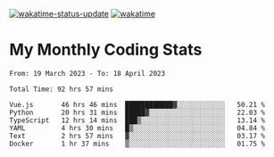 [![wakatime-status-update](https://github.com/noopurphalak/noopurphalak/workflows/wakatime-status-update/badge.svg)](https://github.com/noopurphalak/noopurphalak/actions/workflows/main.yml)
[![wakatime](https://wakatime.com/badge/user/80ace140-ef40-4fdd-b8ed-f3be3d2e1aea.svg)](https://wakatime.com/@80ace140-ef40-4fdd-b8ed-f3be3d2e1aea)

# My Monthly Coding Stats

<!--START_SECTION:waka-->

```text
From: 19 March 2023 - To: 18 April 2023

Total Time: 92 hrs 57 mins

Vue.js       46 hrs 46 mins  ████████████▓░░░░░░░░░░░░   50.21 %
Python       20 hrs 31 mins  █████▓░░░░░░░░░░░░░░░░░░░   22.03 %
TypeScript   12 hrs 14 mins  ███▒░░░░░░░░░░░░░░░░░░░░░   13.14 %
YAML         4 hrs 30 mins   █▒░░░░░░░░░░░░░░░░░░░░░░░   04.84 %
Text         2 hrs 57 mins   ▓░░░░░░░░░░░░░░░░░░░░░░░░   03.17 %
Docker       1 hr 37 mins    ▒░░░░░░░░░░░░░░░░░░░░░░░░   01.75 %
```

<!--END_SECTION:waka-->
